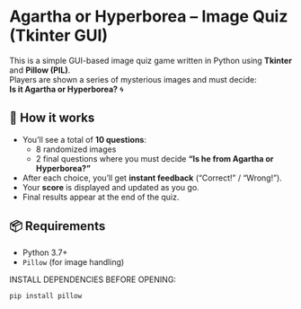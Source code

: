 # Agartha or Hyperborea – Image Quiz (Tkinter GUI)

This is a simple GUI-based image quiz game written in Python using **Tkinter** and **Pillow (PIL)**.  
Players are shown a series of mysterious images and must decide:  
**Is it Agartha or Hyperborea?** 🌀

## 🧠 How it works

- You’ll see a total of **10 questions**:
  - 8 randomized images
  - 2 final questions where you must decide **“Is he from Agartha or Hyperborea?”**
- After each choice, you’ll get **instant feedback** (“Correct!” / “Wrong!”).
- Your **score** is displayed and updated as you go.
- Final results appear at the end of the quiz.

## 📦 Requirements

- Python 3.7+
- `Pillow` (for image handling)

INSTALL DEPENDENCIES BEFORE OPENING:

```bash
pip install pillow
